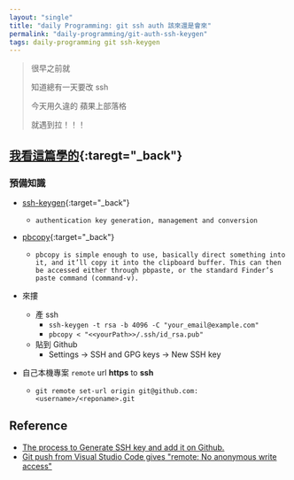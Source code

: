 ```yaml
---
layout: "single"
title: "daily Programming: git ssh auth 該來還是會來"
permalink: "daily-programming/git-auth-ssh-keygen"
tags: daily-programming git ssh-keygen
---
```


> 很早之前就 
>
> 知道總有一天要改 ssh
>
> 今天用久違的 蘋果上部落格 
>
> 就遇到拉！！！


## [我看這篇學的](https://medium.com/@kiran.jasvanee/the-process-to-generate-ssh-key-and-add-it-on-github-ba7139c07daf){:taregt="_back"}


### 預備知識
   - [ssh-keygen](https://linux.die.net/man/1/ssh-keygen){:target="_back"}
     - `authentication key generation, management and conversion`
   - [pbcopy](https://osxdaily.com/2007/03/05/manipulating-the-clipboard-from-the-command-line/){:target="_back"}
     - `pbcopy is simple enough to use, basically direct something into it, and it’ll copy it into the clipboard buffer. This can then be accessed either through pbpaste, or the standard Finder’s paste command (command-v).`

- 來摟
    - 產 ssh 
       - `ssh-keygen -t rsa -b 4096 -C "your_email@example.com"`
       - `pbcopy < "<<yourPath>>/.ssh/id_rsa.pub"`
    - 貼到 Github
       - Settings -> SSH and GPG keys -> New SSH key

- 自己本機專案 `remote` url **https** to **ssh**
   - `git remote set-url origin git@github.com:<username>/<reponame>.git`


## Reference

- [The process to Generate SSH key and add it on Github.](https://medium.com/@kiran.jasvanee/the-process-to-generate-ssh-key-and-add-it-on-github-ba7139c07daf)
- [Git push from Visual Studio Code gives "remote: No anonymous write access"](https://stackoverflow.com/questions/69963454/git-push-from-visual-studio-code-gives-remote-no-anonymous-write-access?noredirect=1&lq=1)